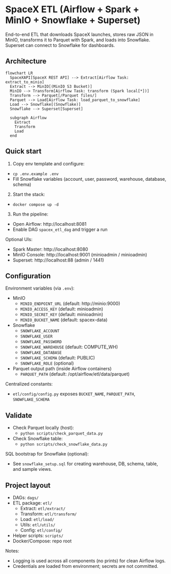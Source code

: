 # SpaceX ETL (Airflow + Spark + MinIO + Snowflake + Superset)

End-to-end ETL that downloads SpaceX launches, stores raw JSON in MinIO, transforms it to Parquet with Spark, and loads into Snowflake. Superset can connect to Snowflake for dashboards.

## Architecture
```mermaid
flowchart LR
  SpaceXAPI[SpaceX REST API] --> Extract[Airflow Task: extract_to_minio]
  Extract --> MinIO[(MinIO S3 Bucket)]
  MinIO --> Transform[Airflow Task: transform (Spark local[*])]
  Transform --> Parquet[/Parquet files/]
  Parquet --> Load[Airflow Task: load_parquet_to_snowflake]
  Load --> Snowflake[(Snowflake)]
  Snowflake --> Superset[Superset]

  subgraph Airflow
    Extract
    Transform
    Load
  end
```

## Quick start
1) Copy env template and configure:
- `cp .env.example .env`
- Fill Snowflake variables (account, user, password, warehouse, database, schema)

2) Start the stack:
- `docker compose up -d`

3) Run the pipeline:
- Open Airflow: http://localhost:8081
- Enable DAG `spacex_etl_dag` and trigger a run

Optional UIs:
- Spark Master: http://localhost:8080
- MinIO Console: http://localhost:9001 (minioadmin / minioadmin)
- Superset: http://localhost:88 (admin / 1441)

## Configuration
Environment variables (via `.env`):
- MinIO
  - `MINIO_ENDPOINT_URL` (default: http://minio:9000)
  - `MINIO_ACCESS_KEY` (default: minioadmin)
  - `MINIO_SECRET_KEY` (default: minioadmin)
  - `MINIO_BUCKET_NAME` (default: spacex-data)
- Snowflake
  - `SNOWFLAKE_ACCOUNT`
  - `SNOWFLAKE_USER`
  - `SNOWFLAKE_PASSWORD`
  - `SNOWFLAKE_WAREHOUSE` (default: COMPUTE_WH)
  - `SNOWFLAKE_DATABASE`
  - `SNOWFLAKE_SCHEMA` (default: PUBLIC)
  - `SNOWFLAKE_ROLE` (optional)
- Parquet output path (inside Airflow containers)
  - `PARQUET_PATH` (default: /opt/airflow/etl/data/parquet)

Centralized constants:
- `etl/config/config.py` exposes `BUCKET_NAME`, `PARQUET_PATH`, `SNOWFLAKE_SCHEMA`

## Validate
- Check Parquet locally (host):
  - `python scripts/check_parquet_data.py`
- Check Snowflake table:
  - `python scripts/check_snowflake_data.py`

SQL bootstrap for Snowflake (optional):
- See `snowflake_setup.sql` for creating warehouse, DB, schema, table, and sample views.

## Project layout
- DAGs: `dags/`
- ETL package: `etl/`
  - Extract: `etl/extract/`
  - Transform: `etl/transform/`
  - Load: `etl/load/`
  - Utils: `etl/utils/`
  - Config: `etl/config/`
- Helper scripts: `scripts/`
- Docker/Compose: repo root

Notes:
- Logging is used across all components (no prints) for clean Airflow logs.
- Credentials are loaded from environment; secrets are not committed.
